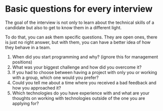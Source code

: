 # Basic questions for every interview

The goal of the interview is not only to learn about the technical skills of a candidate but also to get to know them in a different light.

To do that, you can ask them specific questions. They are open ones, there is just no right answer, but with them, you can have a better idea of how they behave in a team.

1. When did you start programming and why? (ignore this for management positions)
2. What was your biggest challenge and how did you overcome it?
3. If you had to choose between having a project with only you or working with a group, which one would you prefer?
4. Could you tell me about a time where you received a bad feedback and how you approached it?
5. Which technologies do you have experience with and what are your thoughts on working with technologies outside of the one you are applying for?